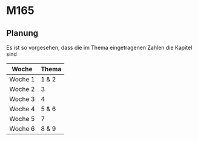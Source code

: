 # M165

## Planung
Es ist so vorgesehen, dass die im Thema eingetragenen Zahlen die Kapitel sind

| Woche   | Thema | 
|---------|-------|
| Woche 1 | 1 & 2 |
| Woche 2 | 3     |
| Woche 3 | 4     |
| Woche 4 | 5 & 6 |
| Woche 5 | 7     | 
| Woche 6 | 8 & 9 |
